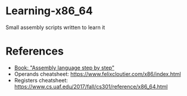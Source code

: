 # Learning-x86_64
Small assembly scripts written to learn it 
# References 
 - [Book: "Assembly language step by step"](http://www.staroceans.org/kernel-and-driver/Assembly%20Language%20Step-By-Step%20-%20Programming%20with%20Linux%2C%203rd%20edition%20(Wiley%2C%202009%2C%200470497025).pdf)
 - Operands cheatsheet: https://www.felixcloutier.com/x86/index.html
 - Registers cheatsheet: https://www.cs.uaf.edu/2017/fall/cs301/reference/x86_64.html
